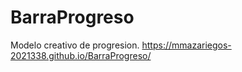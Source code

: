 # BarraProgreso
Modelo creativo de progresion.
https://mmazariegos-2021338.github.io/BarraProgreso/
